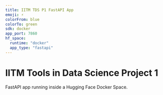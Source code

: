 ```yaml
---
title: IITM TDS P1 FastAPI App
emoji: ⚡
colorFrom: blue
colorTo: green
sdk: docker
app_port: 7860
hf_space:
  runtime: "docker"
  app_type: "fastapi"
---
```

# IITM Tools in Data Science Project 1
FastAPI app running inside a Hugging Face Docker Space.
